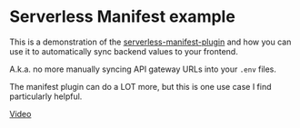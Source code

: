 # Serverless Manifest example

This is a demonstration of the [serverless-manifest-plugin](https://github.com/DavidWells/serverless-manifest-plugin) and how you can use it to automatically sync backend values to your frontend.

A.k.a. no more manually syncing API gateway URLs into your `.env` files.

The manifest plugin can do a LOT more, but this is one use case I find particularly helpful.

[Video](https://youtu.be/sq4rMN5fwUQ)